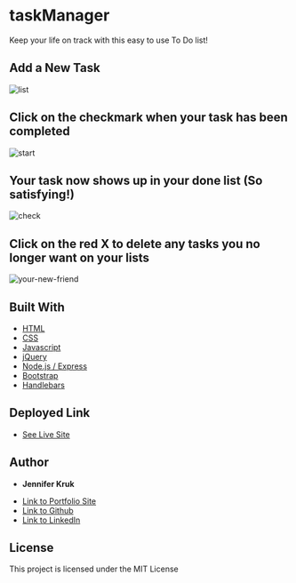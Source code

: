 # taskManager

Keep your life on track with this easy to use To Do list!


## Add a New Task
![list](./app/public/assets/images/start.jpg)

## Click on the checkmark when your task has been completed
![start](./app/public/assets/images/newTask.jpg)

## Your task now shows up in your done list (So satisfying!)
![check](./app/public/assets/images/newDone.jpg)

## Click on the red X to delete any tasks you no longer want on your lists
![your-new-friend](./app/public/assets/images/delete.jpg)

## Built With

* [HTML](https://developer.mozilla.org/en-US/docs/Web/HTML)
* [CSS](https://developer.mozilla.org/en-US/docs/Web/CSS)
* [Javascript](https://developer.mozilla.org/en-US/docs/Web/JavaScript)
* [jQuery](https://developer.mozilla.org/en-US/docs/Glossary/jQuery)
* [Node.js / Express](https://developer.mozilla.org/en-US/docs/Learn/Server-side/Express_Nodejs)
* [Bootstrap](https://getbootstrap.com/docs/4.4/getting-started/introduction/)
* [Handlebars](https://handlebarsjs.com/guide/#what-is-handlebars)

## Deployed Link

* [See Live Site](https://secure-ridge-60016.herokuapp.com/)


## Author

* **Jennifer Kruk** 

- [Link to Portfolio Site](https://jenkruk.github.io/Bootstrap-Portfolio/)
- [Link to Github](https://github.com/jenkruk)
- [Link to LinkedIn](https://www.linkedin.com/in/jennifer-k-97808519b/)

## License

This project is licensed under the MIT License 

